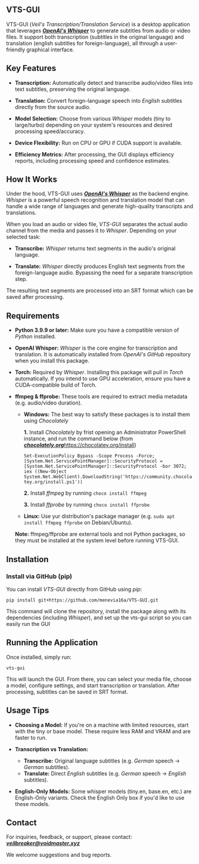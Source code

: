 ## VTS-GUI

VTS-GUI (*Veil's Transcription/Translation Service*) is a desktop application that leverages [***OpenAI's Whisper***](https://github.com/openai/whisper) to generate subtitles from audio or video files. It support both transcription (subtitles in the original language) and translation (english subtitles for foreign-language), all through a user-friendly graphical interface.
## Key Features
- **Transcription:** Automatically detect and transcribe audio/video files into text subtitles, preserving the original language.

- **Translation:** Convert foreign-language speech into *English* subtitles directly from the source audio.

- **Model Selection:** Choose from various *Whisper* models (tiny to large/turbo) depending on your system's resources and desired processing speed/accuracy.

- **Device Flexibility:** Run on CPU or GPU if CUDA support is available.

- **Efficiency Metrics:** After processing, the GUI displays efficiency reports, including processing speed and confidence estimates.
## How It Works

Under the hood, VTS-GUI uses [***OpenAI's Whisper***](https://github.com/openai/whisper) as the backend engine. *Whisper* is a powerful speech recognition and translation model that can handle a wide range of languages and generate high-quality transcripts and translations.

When you load an audio or video file, *VTS-GUI* separates the actual audio channel from the media and passes it to *Whisper*. Depending on your selected task:

- **Transcribe:** *Whisper* returns text segments in the audio's original language.

- **Translate:** *Whisper* directly produces English text segments from the foreign-language audio. Bypassing the need for a separate transcription step.

The resulting text segments are processed into an SRT format which can be saved after processing.
## Requirements

- **Python 3.9.9 or later:** Make sure you have a compatible version of *Python* installed.

- **OpenAI Whisper:** *Whisper* is the core engine for transcription and translation. It is automatically installed from *OpenAI's GitHub* repository when you install this package.

- **Torch:** Required by *Whisper*. Installing this package will pull in *Torch* automatically. If you intend to use GPU acceleration, ensure you have a CUDA-compatible build of Torch.

- **ffmpeg & ffprobe:** These tools are required to extract media metadata (e.g. audio/video duration).

    - **Windows:** The best way to satisfy these packages is to install them using *Chocolately*
        
        **1.** Install *Chocolately* by frist opening an Administrator PowerShell instance, and run the command below (from [***chocolately.org***]()https://chocolatey.org/install)
        
        `Set-ExecutionPolicy Bypass -Scope Process -Force; [System.Net.ServicePointManager]::SecurityProtocol = [System.Net.ServicePointManager]::SecurityProtocol -bor 3072; iex ((New-Object System.Net.WebClient).DownloadString('https://community.chocolatey.org/install.ps1'))`
        
        **2.** Install *ffmpeg* by running
            `choco install ffmpeg`
    
        **3.** Install *ffprobe* by running 
            `choco install ffprobe`

    - **Linux:** Use yur distribution's package manager (e.g. `sudo apt install ffmpeg ffprobe` on Debian/Ubuntu).

    **Note:** ffmpeg/ffprobe are external tools and not Python packages, so they must be installed at the system level before running VTS-GUI.
## Installation

### Install via GitHub (pip)

You can install *VTS-GUI* directly from GitHub using *pip*:

`pip install git+https://github.com/menevia16a/VTS-GUI.git`

This command will clone the repository, install the package along with its dependencies (including *Whisper*), and set up the vts-gui script so you can easily run the GUI
## Running the Application

Once installed, simply run: 

`vts-gui`

This will launch the GUI. From there, you can select your media file, choose a model, configure settings, and start transcription or translation. After processing, subtitles can be saved in SRT format.
## Usage Tips

- **Choosing a Model:** If you're on a machine with limited resources, start with the tiny or base model. These require less RAM and VRAM and are faster to run.

- **Transcription vs Translation:**
    - **Transcribe:** Original language subtitles (e.g. *German* speech → *German* subtitles).
    - **Translate:** Direct *English* subtitles (e.g. *German* speech → *English* subtitles).

- **English-Only Models:** Some whisper models (tiny.en, base.en, etc.) are English-Only variants. Check the English Only box if you'd like to use these models.
## Contact

For inquiries, feedback, or support, please contact:
***veilbreaker@voidmaster.xyz***

We welcome suggestions and bug reports.